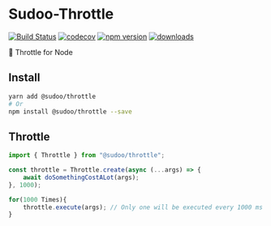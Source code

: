 # Sudoo-Throttle

[![Build Status](https://travis-ci.com/SudoDotDog/Sudoo-Throttle.svg?branch=master)](https://travis-ci.com/SudoDotDog/Sudoo-Throttle)
[![codecov](https://codecov.io/gh/SudoDotDog/Sudoo-Throttle/branch/master/graph/badge.svg)](https://codecov.io/gh/SudoDotDog/Sudoo-Throttle)
[![npm version](https://badge.fury.io/js/%40sudoo%2Fthrottle.svg)](https://www.npmjs.com/package/@sudoo/throttle)
[![downloads](https://img.shields.io/npm/dm/@sudoo/throttle.svg)](https://www.npmjs.com/package/@sudoo/throttle)

:mushroom: Throttle for Node

## Install

```sh
yarn add @sudoo/throttle
# Or
npm install @sudoo/throttle --save
```

## Throttle

```ts
import { Throttle } from "@sudoo/throttle";

const throttle = Throttle.create(async (...args) => {
    await doSomethingCostALot(args);
}, 1000);

for(1000 Times){
    throttle.execute(args); // Only one will be executed every 1000 ms
}
```
